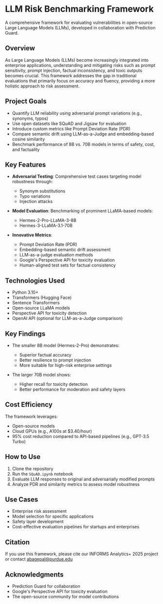 # LLM Risk Benchmarking Framework

A comprehensive framework for evaluating vulnerabilities in open-source Large Language Models (LLMs), developed in collaboration with Prediction Guard.

## Overview

As Large Language Models (LLMs) become increasingly integrated into enterprise applications, understanding and mitigating risks such as prompt sensitivity, prompt injection, factual inconsistency, and toxic outputs becomes crucial. This framework addresses the gap in traditional evaluations that primarily focus on accuracy and fluency, providing a more holistic approach to risk assessment.

## Project Goals

- Quantify LLM reliability using adversarial prompt variations (e.g., synonyms, typos)
- Use open datasets like SQuAD and Jigsaw for evaluation
- Introduce custom metrics like Prompt Deviation Rate (PDR)
- Compare semantic drift using LLM-as-a-Judge and embedding-based cosine similarity
- Benchmark performance of 8B vs. 70B models in terms of safety, cost, and factuality

## Key Features

- **Adversarial Testing**: Comprehensive test cases targeting model robustness through:
  - Synonym substitutions
  - Typo variations
  - Injection attacks

- **Model Evaluation**: Benchmarking of prominent LLaMA-based models:
  - Hermes-2-Pro-LLaMA-3-8B
  - Hermes-3-LLaMA-3.1-70B

- **Innovative Metrics**:
  - Prompt Deviation Rate (PDR)
  - Embedding-based semantic drift assessment
  - LLM-as-a-judge evaluation methods
  - Google's Perspective API for toxicity evaluation
  - Human-aligned test sets for factual consistency

## Technologies Used

- Python 3.10+
- Transformers (Hugging Face)
- Sentence Transformers
- Open-source LLaMA models
- Perspective API for toxicity detection
- OpenAI API (optional for LLM-as-a-Judge comparison)

## Key Findings

- The smaller 8B model (Hermes-2-Pro) demonstrates:
  - Superior factual accuracy
  - Better resilience to prompt injection
  - More suitable for high-risk enterprise settings

- The larger 70B model shows:
  - Higher recall for toxicity detection
  - Better performance for moderation and safety layers

## Cost Efficiency

The framework leverages:
- Open-source models
- Cloud GPUs (e.g., A100s at $3.40/hour)
- 95% cost reduction compared to API-based pipelines (e.g., GPT-3.5 Turbo)

## How to Use

1. Clone the repository
2. Run the `SQuAD.ipynb` notebook
3. Evaluate LLM responses to original and adversarially modified prompts
4. Analyze PDR and similarity metrics to assess model robustness

## Use Cases

- Enterprise risk assessment
- Model selection for specific applications
- Safety layer development
- Cost-effective evaluation pipelines for startups and enterprises

## Citation

If you use this framework, please cite our INFORMS Analytics+ 2025 project or contact abagepal@purdue.edu

## Acknowledgments

- Prediction Guard for collaboration
- Google's Perspective API for toxicity evaluation
- The open-source community for model contributions 
